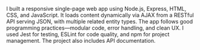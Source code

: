 I built a responsive single-page web app using Node.js, Express, HTML, CSS, and JavaScript. It loads content dynamically via AJAX from a RESTful API serving JSON, with multiple related entity types. The app follows good programming practices—modular code, error handling, and clean UX. I used Jest for testing, ESLint for code quality, and npm for project management. The project also includes API documentation.
